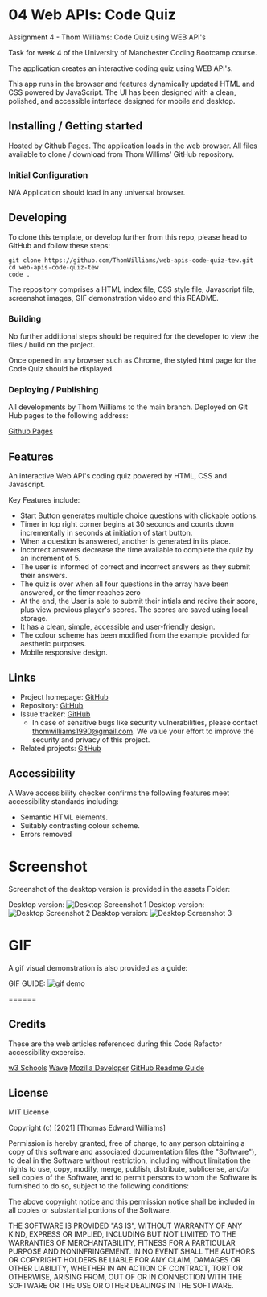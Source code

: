 # 04 Web APIs: Code Quiz

Assignment 4 - Thom Williams: Code Quiz using WEB API's

Task for week 4 of the University of Manchester Coding Bootcamp course.

The application creates an interactive coding quiz using WEB API's. 

This app runs in the browser and features dynamically updated HTML and CSS powered by JavaScript. The UI has been designed with a clean, polished, and accessible interface designed for mobile and desktop. 


## Installing / Getting started

Hosted by Github Pages. The application loads in the web browser. All files available to clone / download from Thom Willims' GitHub repository. 

### Initial Configuration

N/A Application should load in any universal browser.

## Developing

To clone this template, or develop further from this repo, please head to GitHub and follow these steps:

```shell
git clone https://github.com/ThomWilliams/web-apis-code-quiz-tew.git
cd web-apis-code-quiz-tew
code .
```

The repository comprises a HTML index file, CSS style file, Javascript file, screenshot images, GIF demonstration video and this README. 

### Building

No further additional steps should be required for the developer to view the files / build on the project.

Once opened in any browser such as Chrome, the styled html page for the Code Quiz should be displayed. 

### Deploying / Publishing

All developments by Thom Williams to the main branch. Deployed on Git Hub pages to the following address: 

[Github Pages](https://github.com/ThomWilliams/web-apis-code-quiz-tew)


## Features

An interactive Web API's coding quiz powered by HTML, CSS and Javascript.

Key Features include: 

* Start Button generates multiple choice questions with clickable options.
* Timer in top right corner begins at 30 seconds and counts down incrementally in seconds at initiation of start button.
* When a question is answered, another is generated in its place.
* Incorrect answers decrease the time available to complete the quiz by an increment of 5. 
* The user is informed of correct and incorrect answers as they submit their answers.
* The quiz is over when all four questions in the array have been answered, or the timer reaches zero
* At the end, the User is able to submit their intials and recive their score, plus view previous player's scores. The scores are saved using local storage. 
* It has a clean, simple, accessible and user-friendly design. 
* The colour scheme has been modified from the example provided for aesthetic purposes.
* Mobile responsive design.

## Links

- Project homepage: [GitHub](https://thomwilliams.github.io/web-apis-code-quiz-tew/)
- Repository: [GitHub](https://github.com/ThomWilliams/web-apis-code-quiz-tew)
- Issue tracker: [GitHub](https://github.com/ThomWilliams/web-apis-code-quiz-tew/issues)
  - In case of sensitive bugs like security vulnerabilities, please contact thomwilliams1990@gmail.com. We value your effort to improve the security and privacy of this project.
- Related projects: [GitHub](https://github.com/ThomWilliams)


## Accessibility

A Wave accessibility checker confirms the following features meet accessibility standards including:

* Semantic HTML elements.
* Suitably contrasting colour scheme.
* Errors removed

# Screenshot

Screenshot of the desktop version is provided in the assets Folder: 

Desktop version: ![Desktop Screenshot 1](web-apis-code-quiz-tew/Assets/Screenshots/Code-quiz-screenshot-1.png)
Desktop version: ![Desktop Screenshot 2](web-apis-code-quiz-tew/Assets/Screenshots/Code-quiz-screenshot-2.png)
Desktop version: ![Desktop Screenshot 3](web-apis-code-quiz-tew/Assets/Screenshots/Code-quiz-screenshot-3.png)



# GIF

A gif visual demonstration is also provided as a guide:

GIF GUIDE: ![gif demo](web-apis-code-quiz-tew/Assets/Screenshots/Code-quiz-demo.gif)


======
## Credits

These are the web articles referenced during this Code Refactor accessibility excercise. 

[w3 Schools](https://www.w3schools.com/javascript)
[Wave](https://wave.webaim.org/)
[Mozilla Developer](https://developer.mozilla.org/)
[GitHub Readme Guide](https://github.com/jehna/readme-best-practices)


## License

MIT License

Copyright (c) [2021] [Thomas Edward Williams]

Permission is hereby granted, free of charge, to any person obtaining a copy
of this software and associated documentation files (the "Software"), to deal
in the Software without restriction, including without limitation the rights
to use, copy, modify, merge, publish, distribute, sublicense, and/or sell
copies of the Software, and to permit persons to whom the Software is
furnished to do so, subject to the following conditions:

The above copyright notice and this permission notice shall be included in all
copies or substantial portions of the Software.

THE SOFTWARE IS PROVIDED "AS IS", WITHOUT WARRANTY OF ANY KIND, EXPRESS OR
IMPLIED, INCLUDING BUT NOT LIMITED TO THE WARRANTIES OF MERCHANTABILITY,
FITNESS FOR A PARTICULAR PURPOSE AND NONINFRINGEMENT. IN NO EVENT SHALL THE
AUTHORS OR COPYRIGHT HOLDERS BE LIABLE FOR ANY CLAIM, DAMAGES OR OTHER
LIABILITY, WHETHER IN AN ACTION OF CONTRACT, TORT OR OTHERWISE, ARISING FROM,
OUT OF OR IN CONNECTION WITH THE SOFTWARE OR THE USE OR OTHER DEALINGS IN THE
SOFTWARE.
